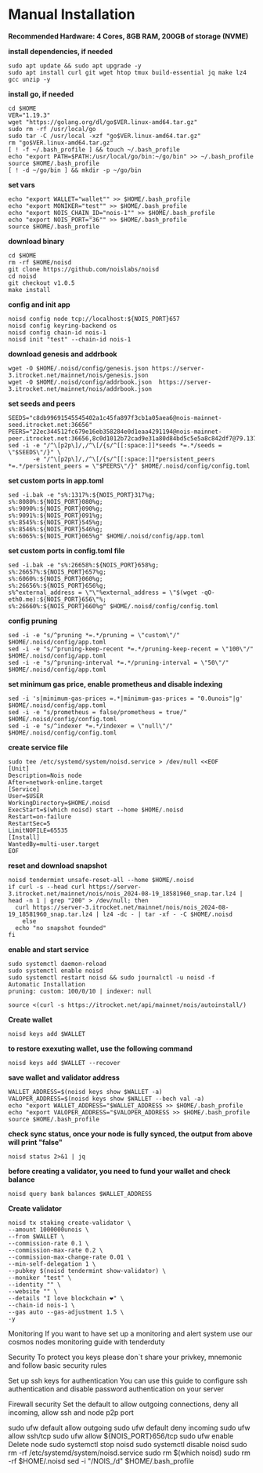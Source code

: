 # Manual Installation

**Recommended Hardware: 4 Cores, 8GB RAM, 200GB of storage (NVME)**

**install dependencies, if needed**
```
sudo apt update && sudo apt upgrade -y
sudo apt install curl git wget htop tmux build-essential jq make lz4 gcc unzip -y
```

**install go, if needed**
```
cd $HOME
VER="1.19.3"
wget "https://golang.org/dl/go$VER.linux-amd64.tar.gz"
sudo rm -rf /usr/local/go
sudo tar -C /usr/local -xzf "go$VER.linux-amd64.tar.gz"
rm "go$VER.linux-amd64.tar.gz"
[ ! -f ~/.bash_profile ] && touch ~/.bash_profile
echo "export PATH=$PATH:/usr/local/go/bin:~/go/bin" >> ~/.bash_profile
source $HOME/.bash_profile
[ ! -d ~/go/bin ] && mkdir -p ~/go/bin
```

**set vars**
```
echo "export WALLET="wallet"" >> $HOME/.bash_profile
echo "export MONIKER="test"" >> $HOME/.bash_profile
echo "export NOIS_CHAIN_ID="nois-1"" >> $HOME/.bash_profile
echo "export NOIS_PORT="36"" >> $HOME/.bash_profile
source $HOME/.bash_profile
```

**download binary**
```
cd $HOME
rm -rf $HOME/noisd
git clone https://github.com/noislabs/noisd
cd noisd
git checkout v1.0.5
make install
```

**config and init app**
```
noisd config node tcp://localhost:${NOIS_PORT}657
noisd config keyring-backend os
noisd config chain-id nois-1
noisd init "test" --chain-id nois-1
```

**download genesis and addrbook**
```
wget -O $HOME/.noisd/config/genesis.json https://server-3.itrocket.net/mainnet/nois/genesis.json
wget -O $HOME/.noisd/config/addrbook.json  https://server-3.itrocket.net/mainnet/nois/addrbook.json
```

**set seeds and peers**
```
SEEDS="c8db99691545545402a1c45fa897f3cb1a05aea6@nois-mainnet-seed.itrocket.net:36656"
PEERS="22ec344512fc679e16eb358284e0d1eaa4291194@nois-mainnet-peer.itrocket.net:36656,8c0d1012b72cad9e31a80d84bd5c5e5a8c842df7@79.137.70.143:26636,431da00c2d201821ab508f69b193cce6da420119@65.108.134.47:17356,922d90c7ef1840c984fcfa387a491c8d3c4481dc@65.108.141.109:55656,2e2a668f34996d8284b7e8553a8a8698b6e0cb35@65.109.53.24:36656,e4a5fa4e5a02fa3f2fbe2cdd38f657c0270fc927@176.9.157.142:17356,00852ba0bfdf20aac74369b1a5c43e50668c9738@135.181.128.114:17356,a792606ff664a478abc2ed046b3f762a42263c5b@65.109.16.125:27656,3faff1e60b60a5ef64549c0adc0a6b1a6fc48041@149.50.102.46:17356,3dd1bb1423a3dde567d1645b999af4592d53d2d0@65.109.62.179:36656,1ff95efbb1fc681ab3302e8da70370c6e4f1462f@[2a01:4f9:6b:2e5b::17]:26656,b1e7765bf3995fba9ce10a843a735941a03e2356@38.146.3.230:17356,379c0e32463be66e5cf8d13d62eb87ddb1a702c2@142.132.152.46:47656,66834b4290c33c3d24b7f63de77feb23d056daf4@142.132.156.99:40136,0cf59ab91e4a96d6e5427d903644edd18d9421d1@142.132.248.138:26786,8c13a85248a7dcec574f4208c7ecb9b7b9481b84@51.81.49.59:17356,b8711d88e017e33753a59abd9e202744ddf3f9a5@148.251.8.186:33656,1bcddb31796d893af9aef1cf3a5c8d19cb8cca8c@162.55.245.149:2240,e409b5ae06ff0917de94f1fb636fd833ddaf9810@51.89.98.102:55726,e62849ea53f3f0c926f0ffe8bd6a2645672d875a@213.239.199.149:26656,239b5b0c66b756f8cf1dcfb92c78ef04d8bde4c8@46.4.91.49:33656,145fb4c869394d846e91cb84c6d9efe1515c0846@144.76.97.251:33656,488a9213c915556a8e0327418cd81fd69362ccb1@65.109.115.226:17356,e541e3a182bcb8d8da8cea17716d12f0b730a0a6@144.76.40.53:17356,f92b0009f979b7c04f1b71b7eab0ffdff7a321ff@51.91.105.152:17356,6ef1914f30ac7becdf2c718b65c61cd618b7021a@57.128.144.242:26656,49a52421e508e87c37b1efee2f909ce7ad176975@[2001:bc8:702:16d0::3]:26656,0371e0701ba6aaf231d147d49cdd67735d64495a@65.109.104.118:60656,68188114b583f054fd530cc9a275820e3d1c0f86@51.159.2.19:22273,f03752476d5f328b26960e20b6101a68c3c9cd6d@65.109.112.170:27656,e2bec7bc206f0491f6652e9d55d1943f6b969d70@213.190.31.82:17356,e84cbe410271d84b2968c46881522bd3e9726898@144.76.30.36:15663,9f81dbe93027b0d802319349abcc2275eef4dc40@162.55.34.91:26656,91952caf57ac1c26738f069d2e79ca9b539f641d@135.181.198.17:26656,7bd2beda636ef3077d349a0bacf6fca87c8d9b65@144.76.63.67:26806,cca26eaecd8d5250794db3b1378714130b03513c@89.233.107.72:17356,fb6eef6435d3fa3cfca9ee00c06d9cf7a18767d8@65.108.120.251:26656,171b9d4700909ec297641aa8a69d45b4149f0d1d@141.94.193.28:55726,ee7ee30cf738d64498e2448c0c27e915bc3cab0b@5.181.190.114:17656,09992768a81082f0117b771bb4fcba0cd331efa2@65.109.93.44:17356,c49c510b0e1323240f9b302c6d85fe6df186bd45@5.9.81.187:37656,8f36fd1d1b8718e54053b64717ddbbbe2a4e6d3d@154.53.44.239:26656,3a516737162cd213beed4a1ebfee7e3e29e0c3e2@94.130.138.48:30656"
sed -i -e "/^\[p2p\]/,/^\[/{s/^[[:space:]]*seeds *=.*/seeds = \"$SEEDS\"/}" \
       -e "/^\[p2p\]/,/^\[/{s/^[[:space:]]*persistent_peers *=.*/persistent_peers = \"$PEERS\"/}" $HOME/.noisd/config/config.toml
```

**set custom ports in app.toml**
```
sed -i.bak -e "s%:1317%:${NOIS_PORT}317%g;
s%:8080%:${NOIS_PORT}080%g;
s%:9090%:${NOIS_PORT}090%g;
s%:9091%:${NOIS_PORT}091%g;
s%:8545%:${NOIS_PORT}545%g;
s%:8546%:${NOIS_PORT}546%g;
s%:6065%:${NOIS_PORT}065%g" $HOME/.noisd/config/app.toml
```

**set custom ports in config.toml file**
```
sed -i.bak -e "s%:26658%:${NOIS_PORT}658%g;
s%:26657%:${NOIS_PORT}657%g;
s%:6060%:${NOIS_PORT}060%g;
s%:26656%:${NOIS_PORT}656%g;
s%^external_address = \"\"%external_address = \"$(wget -qO- eth0.me):${NOIS_PORT}656\"%;
s%:26660%:${NOIS_PORT}660%g" $HOME/.noisd/config/config.toml
```

**config pruning**
```
sed -i -e "s/^pruning *=.*/pruning = \"custom\"/" $HOME/.noisd/config/app.toml
sed -i -e "s/^pruning-keep-recent *=.*/pruning-keep-recent = \"100\"/" $HOME/.noisd/config/app.toml
sed -i -e "s/^pruning-interval *=.*/pruning-interval = \"50\"/" $HOME/.noisd/config/app.toml
```

**set minimum gas price, enable prometheus and disable indexing**
```
sed -i 's|minimum-gas-prices =.*|minimum-gas-prices = "0.0unois"|g' $HOME/.noisd/config/app.toml
sed -i -e "s/prometheus = false/prometheus = true/" $HOME/.noisd/config/config.toml
sed -i -e "s/^indexer *=.*/indexer = \"null\"/" $HOME/.noisd/config/config.toml
```

**create service file**
```
sudo tee /etc/systemd/system/noisd.service > /dev/null <<EOF
[Unit]
Description=Nois node
After=network-online.target
[Service]
User=$USER
WorkingDirectory=$HOME/.noisd
ExecStart=$(which noisd) start --home $HOME/.noisd
Restart=on-failure
RestartSec=5
LimitNOFILE=65535
[Install]
WantedBy=multi-user.target
EOF
```

**reset and download snapshot**
```
noisd tendermint unsafe-reset-all --home $HOME/.noisd
if curl -s --head curl https://server-3.itrocket.net/mainnet/nois/nois_2024-08-19_18581960_snap.tar.lz4 | head -n 1 | grep "200" > /dev/null; then
  curl https://server-3.itrocket.net/mainnet/nois/nois_2024-08-19_18581960_snap.tar.lz4 | lz4 -dc - | tar -xf - -C $HOME/.noisd
    else
  echo "no snapshot founded"
fi
```

**enable and start service**
```
sudo systemctl daemon-reload
sudo systemctl enable noisd
sudo systemctl restart noisd && sudo journalctl -u noisd -f
Automatic Installation
pruning: custom: 100/0/10 | indexer: null

source <(curl -s https://itrocket.net/api/mainnet/nois/autoinstall/)
```
**Create wallet**
```
noisd keys add $WALLET
```

**to restore exexuting wallet, use the following command**
```
noisd keys add $WALLET --recover
```

**save wallet and validator address**
```
WALLET_ADDRESS=$(noisd keys show $WALLET -a)
VALOPER_ADDRESS=$(noisd keys show $WALLET --bech val -a)
echo "export WALLET_ADDRESS="$WALLET_ADDRESS >> $HOME/.bash_profile
echo "export VALOPER_ADDRESS="$VALOPER_ADDRESS >> $HOME/.bash_profile
source $HOME/.bash_profile
```

**check sync status, once your node is fully synced, the output from above will print "false"**
```
noisd status 2>&1 | jq 
```

**before creating a validator, you need to fund your wallet and check balance**
```
noisd query bank balances $WALLET_ADDRESS
```

**Create validator**
```
noisd tx staking create-validator \
--amount 1000000unois \
--from $WALLET \
--commission-rate 0.1 \
--commission-max-rate 0.2 \
--commission-max-change-rate 0.01 \
--min-self-delegation 1 \
--pubkey $(noisd tendermint show-validator) \
--moniker "test" \
--identity "" \
--website "" \
--details "I love blockchain ❤️" \
--chain-id nois-1 \
--gas auto --gas-adjustment 1.5 \
-y
```

Monitoring
If you want to have set up a monitoring and alert system use our cosmos nodes monitoring guide with tenderduty

Security
To protect you keys please don`t share your privkey, mnemonic and follow basic security rules

Set up ssh keys for authentication
You can use this guide to configure ssh authentication and disable password authentication on your server

Firewall security
Set the default to allow outgoing connections, deny all incoming, allow ssh and node p2p port

sudo ufw default allow outgoing 
sudo ufw default deny incoming 
sudo ufw allow ssh/tcp 
sudo ufw allow ${NOIS_PORT}656/tcp
sudo ufw enable
Delete node
sudo systemctl stop noisd
sudo systemctl disable noisd
sudo rm -rf /etc/systemd/system/noisd.service
sudo rm $(which noisd)
sudo rm -rf $HOME/.noisd
sed -i "/NOIS_/d" $HOME/.bash_profile
